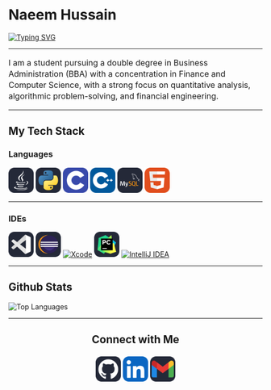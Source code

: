 # Naeem Hussain

[![Typing SVG](https://readme-typing-svg.demolab.com?font=Fira+Code&weight=700&size=27&duration=2000&pause=1000&color=0953F7&vCenter=true&width=435&lines=Aspiring+Quant+Developer;Aspiring+Software+Engineer)](https://git.io/typing-svg)


---

<p align="left" style="font-size:16px; line-height:22px;">
I am a student pursuing a double degree in Business Administration (BBA) with a concentration in Finance and Computer Science, with a strong focus on quantitative analysis, algorithmic problem-solving, and financial engineering. 

---

## My Tech Stack

### Languages
<!-- If we don't want to use links. For ex: Clicking Java Icon takes you to java.com
<p >
      <a href="https://skillicons.dev">
        <img src="https://skillicons.dev/icons?i=java,python,c,cpp,mysql,html" />
      </a>
</p>
-->
<p align="left">
  <a href="https://www.java.com/en/" target="_blank">
   <img src="https://github.com/tandpfun/skill-icons/blob/main/icons/Java-Dark.svg" alt="Java" width="50" height="50"/></a>
  <a href="https://www.python.org/" target="_blank">
   <img src="https://github.com/tandpfun/skill-icons/blob/main/icons/Python-Dark.svg" alt="Python" width="50" height="50"/></a>
  <a href="https://en.wikipedia.org/wiki/C_(programming_language)" target="_blank">
   <img src="https://github.com/tandpfun/skill-icons/blob/main/icons/C.svg" alt="C" width="50" height="50"/></a>
  <a href="https://en.wikipedia.org/wiki/C%2B%2B" target="_blank">
   <img src="https://github.com/tandpfun/skill-icons/blob/main/icons/CPP.svg" alt="C++" width="50" height="50"/></a>
  <a href="https://www.mysql.com/" target="_blank">
   <img src="https://github.com/tandpfun/skill-icons/blob/main/icons/MySQL-Dark.svg" alt="MySQL" width="50" height="50"/></a>
  <a href="https://en.wikipedia.org/wiki/HTML" target="_blank">
   <img src="https://github.com/tandpfun/skill-icons/blob/main/icons/HTML.svg" alt="HTML" width="50" height="50"/></a>
</p>


---

### IDEs
<p align="left">
  <a href="https://code.visualstudio.com/" target="_blank"><img src="https://github.com/tandpfun/skill-icons/blob/main/icons/VSCode-Dark.svg" alt="VS Code" width="50" height="50"/></a>
  <a href="https://www.eclipse.org/" target="_blank"><img src="https://github.com/tandpfun/skill-icons/blob/main/icons/Eclipse-Dark.svg" alt="Eclipse" width="50" height="50"/></a>
  <a href="https://developer.apple.com/xcode/" target="_blank"><img src="https://raw.githubusercontent.com/marwin1991/profile-technology-icons/refs/heads/main/icons/xcode.png" alt="Xcode" width="50" height="50"/></a>
  <a href="https://www.jetbrains.com/pycharm/" target="_blank"><img src="https://github.com/tandpfun/skill-icons/blob/main/icons/PyCharm-Dark.svg" alt="PyCharm" width="50" height="50"/></a>
  <a href="https://www.jetbrains.com/idea/" target="_blank"><img src="https://raw.githubusercontent.com/marwin1991/profile-technology-icons/refs/heads/main/icons/intellij.png" alt="IntelliJ IDEA" width="50" height="50"/></a>
</p>

---

## Github Stats

<p align="left">
  <img src="https://github-readme-stats.vercel.app/api/top-langs/?username=NaeemHussainN&langs_count=8&hide_border=true&layout=compact&theme=radical" alt="Top Languages" />
</p>

---

## <p align="center">Connect with Me</p>
<p align="center">
  <a href="https://github.com/NaeemHussainN" target="_blank"><img src="https://github.com/tandpfun/skill-icons/blob/main/icons/Github-Dark.svg" width="50" height="50" alt="GitHub" /></a>
  <a href="https://www.linkedin.com/in/naeemhussain-" target="_blank"><img src="https://github.com/tandpfun/skill-icons/blob/main/icons/LinkedIn.svg" width="50" height="50" alt="LinkedIn" /></a>
  <a href="mailto:n.hussainm.05@gmail.com" target="_blank"><img src="https://github.com/tandpfun/skill-icons/blob/main/icons/Gmail-Dark.svg" width="50" height="50" alt="Gmail" /></a>
</p>

